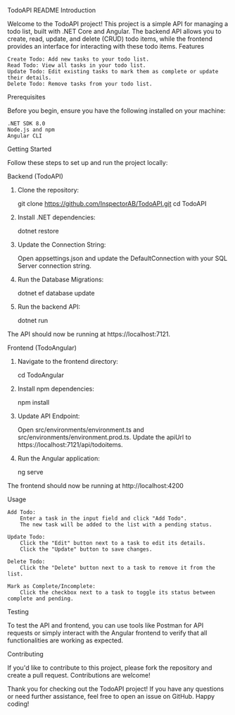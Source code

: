 TodoAPI README
Introduction

Welcome to the TodoAPI project! This project is a simple API for managing a todo list, built with .NET Core and Angular. The backend API allows you to create, read, update, and delete (CRUD) todo items, while the frontend provides an interface for interacting with these todo items.
Features

    Create Todo: Add new tasks to your todo list.
    Read Todo: View all tasks in your todo list.
    Update Todo: Edit existing tasks to mark them as complete or update their details.
    Delete Todo: Remove tasks from your todo list.

Prerequisites

Before you begin, ensure you have the following installed on your machine:

    .NET SDK 8.0
    Node.js and npm
    Angular CLI

Getting Started

Follow these steps to set up and run the project locally:

Backend (TodoAPI)

1. Clone the repository:

    git clone https://github.com/InspectorAB/TodoAPI.git
    cd TodoAPI

2. Install .NET dependencies:
    
    dotnet restore

3. Update the Connection String:

    Open appsettings.json and update the DefaultConnection with your SQL Server connection string. 

4. Run the Database Migrations:

    dotnet ef database update

5. Run the backend API:

    dotnet run


The API should now be running at https://localhost:7121.

Frontend (TodoAngular)

 1. Navigate to the frontend directory:

    cd TodoAngular

 2. Install npm dependencies:

    npm install

 3. Update API Endpoint:

    Open src/environments/environment.ts and src/environments/environment.prod.ts.
    Update the apiUrl to https://localhost:7121/api/todoitems.

 4. Run the Angular application:

    ng serve

The frontend should now be running at http://localhost:4200

Usage

    Add Todo:
        Enter a task in the input field and click "Add Todo".
        The new task will be added to the list with a pending status.

    Update Todo:
        Click the "Edit" button next to a task to edit its details.
        Click the "Update" button to save changes.

    Delete Todo:
        Click the "Delete" button next to a task to remove it from the list.

    Mark as Complete/Incomplete:
        Click the checkbox next to a task to toggle its status between complete and pending.

Testing

To test the API and frontend, you can use tools like Postman for API requests or simply interact with the Angular frontend to verify that all functionalities are working as expected.

Contributing

If you'd like to contribute to this project, please fork the repository and create a pull request. Contributions are welcome!


Thank you for checking out the TodoAPI project! If you have any questions or need further assistance, feel free to open an issue on GitHub. Happy coding!
